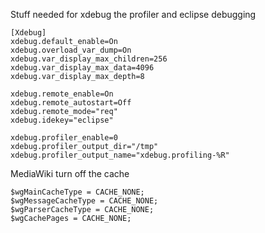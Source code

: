 Stuff needed for xdebug the profiler and eclipse debugging
```
[Xdebug]
xdebug.default_enable=On
xdebug.overload_var_dump=On
xdebug.var_display_max_children=256
xdebug.var_display_max_data=4096
xdebug.var_display_max_depth=8

xdebug.remote_enable=On
xdebug.remote_autostart=Off
xdebug.remote_mode="req"
xdebug.idekey="eclipse"

xdebug.profiler_enable=0
xdebug.profiler_output_dir="/tmp"
xdebug.profiler_output_name="xdebug.profiling-%R"
```


MediaWiki turn off the cache
```
$wgMainCacheType = CACHE_NONE;
$wgMessageCacheType = CACHE_NONE;
$wgParserCacheType = CACHE_NONE;
$wgCachePages = CACHE_NONE;
```